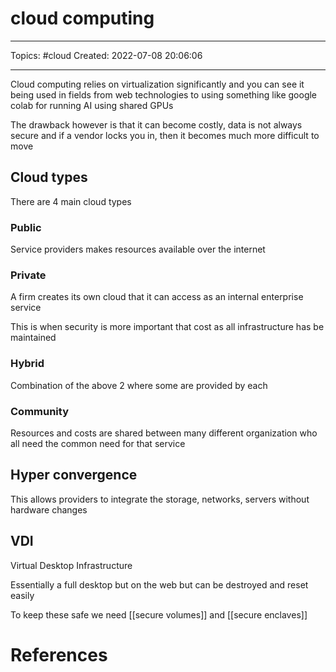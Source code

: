 # cloud computing
---
Topics: #cloud
Created: 2022-07-08 20:06:06

---

Cloud computing relies on virtualization significantly and you can see it being used in fields from web technologies to using something like google colab for running AI using shared GPUs

The drawback however is that it can become costly, data is not always secure and if a vendor locks you in, then it becomes much more difficult to move

## Cloud types

There are 4 main cloud types

### Public

Service providers makes resources available over the internet

### Private

A firm creates its own cloud that it can access as an internal enterprise service

This is when security is more important that cost as all infrastructure has be maintained

### Hybrid

Combination of the above 2 where some are provided by each

### Community

Resources and costs are shared between many different organization who all need the common need for that service

## Hyper convergence

This allows providers to integrate the storage, networks, servers without hardware changes

## VDI

Virtual Desktop Infrastructure

Essentially a full desktop but on the web but can  be destroyed and reset easily

To keep these safe we need [[secure volumes]] and [[secure enclaves]]

# References
